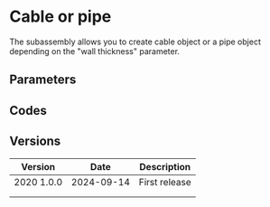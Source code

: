 # Cable or pipe

The subassembly allows you to create cable object or a pipe object depending on the "wall thickness" parameter.

## Parameters

## Codes

## Versions

| Version    | Date       | Description   |
| ---------- | ---------- | ------------- |
| 2020 1.0.0 | 2024-09-14 | First release |
|            |            |               |
|            |            |               |
